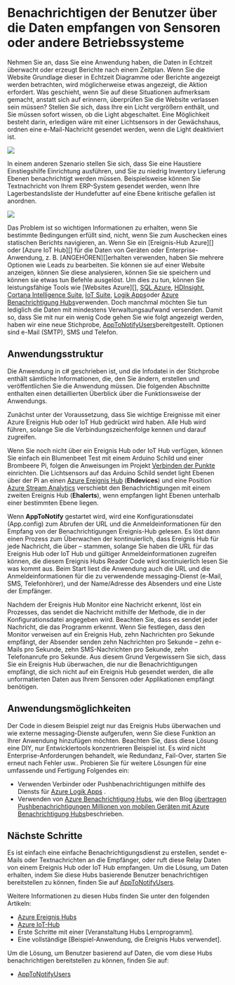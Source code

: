 <properties 
   pageTitle="Benachrichtigen der Benutzer über die Daten von Sensoren oder anderen Systemen empfangen | Microsoft Azure"
   description="Beschreibt das Ereignis Hubs zu verwenden, damit Benutzer Sensordaten benachrichtigt."
   services="event-hubs"
   documentationCenter="na"
   authors="spyrossak"
   manager="timlt"
   editor="" />
<tags 
   ms.service="event-hubs"
   ms.devlang="na"
   ms.topic="article"
   ms.tgt_pltfrm="na"
   ms.workload="na"
   ms.date="08/25/2016"
   ms.author="spyros;sethm" />

# <a name="notify-users-of-data-received-from-sensors-or-other-systems"></a>Benachrichtigen der Benutzer über die Daten empfangen von Sensoren oder andere Betriebssysteme

Nehmen Sie an, dass Sie eine Anwendung haben, die Daten in Echtzeit überwacht oder erzeugt Berichte nach einem Zeitplan. Wenn Sie die Website Grundlage dieser in Echtzeit Diagramme oder Berichte angezeigt werden betrachten, wird möglicherweise etwas angezeigt, die Aktion erfordert. Was geschieht, wenn Sie auf diese Situationen aufmerksam gemacht, anstatt sich auf erinnern, überprüfen Sie die Website verlassen sein müssen? Stellen Sie sich, dass Ihre ein Licht vergrößern enthält, und Sie müssen sofort wissen, ob die Light abgeschaltet. Eine Möglichkeit besteht darin, erledigen wäre mit einer Lichtsensors in der Gewächshaus, ordnen eine e-Mail-Nachricht gesendet werden, wenn die Light deaktiviert ist.

![][1]

In einem anderen Szenario stellen Sie sich, dass Sie eine Haustiere Einstiegshilfe Einrichtung ausführen, und Sie zu niedrig Inventory Lieferung Ebenen benachrichtigt werden müssen. Beispielsweise können Sie Textnachricht von Ihrem ERP-System gesendet werden, wenn Ihre Lagerbestandsliste der Hundefutter auf eine Ebene kritische gefallen ist anordnen. 

![][2]

Das Problem ist so wichtigen Informationen zu erhalten, wenn Sie bestimmte Bedingungen erfüllt sind, nicht, wenn Sie zum Auschecken eines statischen Berichts navigieren, an. Wenn Sie ein [Ereignis-Hub Azure][] oder [Azure IoT Hub][] für die Daten von Geräten oder Enterprise-Anwendung, z. B. [ANGEHÖREN][]erhalten verwenden, haben Sie mehrere Optionen wie Leads zu bearbeiten. Sie können sie auf einer Website anzeigen, können Sie diese analysieren, können Sie sie speichern und können sie etwas tun Befehle ausgelöst. Um dies zu tun, können Sie leistungsfähige Tools wie [Websites Azure][], [SQL Azure][], [HDInsight][], [Cortana Intelligence Suite][], [IoT Suite][], [Logik Apps][]oder [Azure Benachrichtigung Hubs][]verwenden. Doch manchmal möchten Sie tun lediglich die Daten mit mindestens Verwaltungsaufwand versenden. Damit so, dass Sie mit nur ein wenig Code gehen Sie wie folgt angezeigt werden, haben wir eine neue Stichprobe, [AppToNotifyUsers][]bereitgestellt. Optionen sind e-Mail (SMTP), SMS und Telefon.

## <a name="application-structure"></a>Anwendungsstruktur

Die Anwendung in c# geschrieben ist, und die Infodatei in der Stichprobe enthält sämtliche Informationen, die, den Sie ändern, erstellen und veröffentlichen Sie die Anwendung müssen. Die folgenden Abschnitte enthalten einen detaillierten Überblick über die Funktionsweise der Anwendungs.

Zunächst unter der Voraussetzung, dass Sie wichtige Ereignisse mit einer Azure Ereignis Hub oder IoT Hub gedrückt wird haben. Alle Hub wird führen, solange Sie die Verbindungszeichenfolge kennen und darauf zugreifen.

Wenn Sie noch nicht über ein Ereignis Hub oder IoT Hub verfügen, können Sie einfach ein Blumenbeet Test mit einem Arduino Schild und einer Brombeere Pi, folgen die Anweisungen im Projekt [Verbinden der Punkte](https://github.com/Azure/connectthedots) einrichten. Die Lichtsensors auf das Arduino Schild sendet light Ebenen über der Pi an einen [Azure Ereignis Hub][] (**Ehdevices**) und eine Position [Azure Stream Analytics](https://azure.microsoft.com/services/stream-analytics/) verschiebt den Benachrichtigungen mit einem zweiten Ereignis Hub (**Ehalerts**), wenn empfangen light Ebenen unterhalb einer bestimmten Ebene liegen.

Wenn **AppToNotify** gestartet wird, wird eine Konfigurationsdatei (App.config) zum Abrufen der URL und die Anmeldeinformationen für den Empfang von der Benachrichtigungen Ereignis-Hub gelesen. Es löst dann einen Prozess zum Überwachen der kontinuierlich, dass Ereignis Hub für jede Nachricht, die über – stammen, solange Sie haben die URL für das Ereignis Hub oder IoT Hub und gültiger Anmeldeinformationen zugreifen können, die diesem Ereignis Hubs Reader Code wird kontinuierlich lesen Sie was kommt aus. Beim Start liest die Anwendung auch die URL und die Anmeldeinformationen für die zu verwendende messaging-Dienst (e-Mail, SMS, Telefonhörer), und der Name/Adresse des Absenders und eine Liste der Empfänger.

Nachdem der Ereignis Hub Monitor eine Nachricht erkennt, löst ein Prozesses, das sendet die Nachricht mithilfe der Methode, die in der Konfigurationsdatei angegeben wird. Beachten Sie, dass es sendet jeder Nachricht, die das Programm erkennt. Wenn Sie festlegen, dass den Monitor verweisen auf ein Ereignis Hub, zehn Nachrichten pro Sekunde empfängt, der Absender senden zehn Nachrichten pro Sekunde – zehn e-Mails pro Sekunde, zehn SMS-Nachrichten pro Sekunde, zehn Telefonanrufe pro Sekunde. Aus diesem Grund Vergewissern Sie sich, dass Sie ein Ereignis Hub überwachen, die nur die Benachrichtigungen empfängt, die sich nicht auf ein Ereignis Hub gesendet werden, die alle unformatierten Daten aus Ihrem Sensoren oder Applikationen empfängt benötigen.

## <a name="applicability"></a>Anwendungsmöglichkeiten

Der Code in diesem Beispiel zeigt nur das Ereignis Hubs überwachen und wie externe messaging-Dienste aufgerufen, wenn Sie diese Funktion an Ihrer Anwendung hinzufügen möchten. Beachten Sie, dass diese Lösung eine DIY, nur Entwicklertools konzentrieren Beispiel ist. Es wird nicht Enterprise-Anforderungen behandelt, wie Redundanz, Fail-Over, starten Sie erneut nach Fehler usw.. Probieren Sie für weitere Lösungen für eine umfassende und Fertigung Folgendes ein:

- Verwenden Verbinder oder Pushbenachrichtigungen mithilfe des Diensts für [Azure Logik Apps](../app-service-logic/app-service-logic-connectors-list.md) .
- Verwenden von [Azure Benachrichtigung Hubs](https://msdn.microsoft.com/library/azure/jj927170.aspx), wie den Blog [übertragen Pushbenachrichtigungen Millionen von mobilen Geräten mit Azure Benachrichtigung Hubs](http://weblogs.asp.net/scottgu/broadcast-push-notifications-to-millions-of-mobile-devices-using-windows-azure-notification-hubs)beschrieben. 

## <a name="next-steps"></a>Nächste Schritte

Es ist einfach eine einfache Benachrichtigungsdienst zu erstellen, sendet e-Mails oder Textnachrichten an die Empfänger, oder ruft diese Relay Daten von einem Ereignis Hub oder IoT Hub empfangen. Um die Lösung, um Daten erhalten, indem Sie diese Hubs basierende Benutzer benachrichtigen bereitstellen zu können, finden Sie auf [AppToNotifyUsers][].

Weitere Informationen zu diesen Hubs finden Sie unter den folgenden Artikeln:

- [Azure Ereignis Hubs]
- [Azure IoT-Hub]
- Erste Schritte mit einer [Veranstaltung Hubs Lernprogramm].
- Eine vollständige [Beispiel-Anwendung, die Ereignis Hubs verwendet].

Um die Lösung, um Benutzer basierend auf Daten, die vom diese Hubs benachrichtigen bereitstellen zu können, finden Sie auf:

- [AppToNotifyUsers][]

[Ereignis Hubs Lernprogramm]: event-hubs-csharp-ephcs-getstarted.md
[Azure IoT-Hub]: https://azure.microsoft.com/services/iot-hub/
[Azure Ereignis Hubs]: https://azure.microsoft.com/services/event-hubs/
[Azure Ereignis Hub]: https://azure.microsoft.com/services/event-hubs/
[Beispiel-Anwendung, Ereignis Hubs verwendet]: https://code.msdn.microsoft.com/Service-Bus-Event-Hub-286fd097
[AppToNotifyUsers]: https://github.com/Azure-Samples/event-hubs-dotnet-user-notifications
[Dynamics AX]: http://www.microsoft.com/dynamics/erp-ax-overview.aspx
[Azure-Websites]: https://azure.microsoft.com/services/app-service/web/
[SQL Azure]: https://azure.microsoft.com/services/sql-database/
[HDInsight]: https://azure.microsoft.com/services/hdinsight/
[Cortana Intelligence Suite]: http://www.microsoft.com/server-cloud/cortana-analytics-suite/Overview.aspx?WT.srch=1&WT.mc_ID=SEM_lLFwOJm3&bknode=BlueKai
[IoT Suite]: https://azure.microsoft.com/solutions/iot-suite/
[Logik Apps]: https://azure.microsoft.com/services/app-service/logic/
[Azure Benachrichtigung Hubs]: https://azure.microsoft.com/services/notification-hubs/
[Azure Stream Analytics]: https://azure.microsoft.com/services/stream-analytics/
 
[1]: ./media/event-hubs-sensors-notify-users/event-hubs-sensor-alert.png
[2]: ./media/event-hubs-sensors-notify-users/event-hubs-erp-alert.png